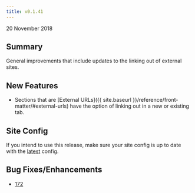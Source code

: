 ```yaml
---
title: v0.1.41
---
```


20 November 2018

## Summary

General improvements that include updates to the linking out of external sites.

## New Features

- Sections that are [External URLs]({{ site.baseurl }}/reference/front-matter/#external-urls) have the option of linking out in a new or existing tab.

## Site Config

If you intend to use this release, make sure your site config is up to date with the [latest](https://github.com/SPANDigital/presidium-template/releases/tag/v0.1.39) config.

## Bug Fixes/Enhancements

- [172](https://github.com/SPANDigital/presidium/issues/172)

